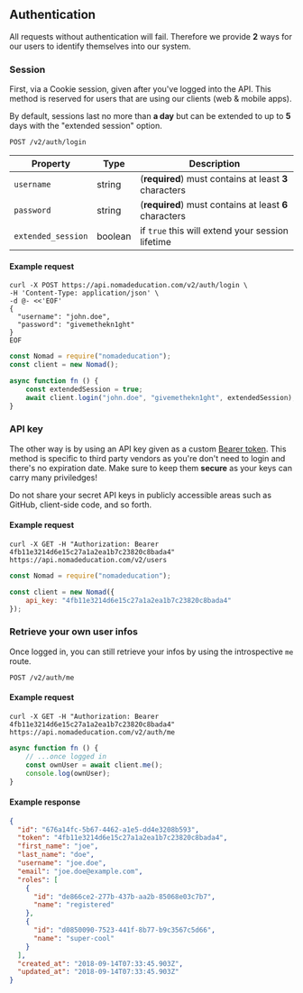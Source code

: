 ## Authentication

All requests without authentication will fail. Therefore we provide **2** ways for our users to identify themselves into our system.

### Session

First, via a Cookie session, given after you've logged into the API. This method is reserved for users that are using our clients (web & mobile apps).

By default, sessions last no more than **a day** but can be extended to up to **5** days with the "extended session" option.

```endpoint
POST /v2/auth/login
```

Property | Type | Description
---|---|---
`username` | string | (**required**) must contains at least **3** characters
`password` | string | (**required**) must contains at least **6** characters
`extended_session` | boolean | if `true` this will extend your session lifetime

#### Example request

```curl
curl -X POST https://api.nomadeducation.com/v2/auth/login \
-H 'Content-Type: application/json' \
-d @- <<'EOF'
{
  "username": "john.doe",
  "password": "givemethekn1ght"
}
EOF
```

```javascript
const Nomad = require("nomadeducation");
const client = new Nomad();

async function fn () {
    const extendedSession = true;
    await client.login("john.doe", "givemethekn1ght", extendedSession);
}
```

### API key

The other way is by using an API key given as a custom [Bearer token](https://developer.mozilla.org/en-US/docs/Web/HTTP/Authentication#Authentication_schemes). This method is specific to third party vendors as you're don't need to login and there's no expiration date. Make sure to keep them **secure** as your keys can carry many priviledges!

Do not share your secret API keys in publicly accessible areas such as GitHub, client-side code, and so forth.

#### Example request

```curl
curl -X GET -H "Authorization: Bearer 4fb11e3214d6e15c27a1a2ea1b7c23820c8bada4" https://api.nomadeducation.com/v2/users
```

```javascript
const Nomad = require("nomadeducation");

const client = new Nomad({
    api_key: "4fb11e3214d6e15c27a1a2ea1b7c23820c8bada4"
});
```

### Retrieve your own user infos

Once logged in, you can still retrieve your infos by using the introspective `me` route.

```endpoint
POST /v2/auth/me
```

#### Example request

```curl
curl -X GET -H "Authorization: Bearer 4fb11e3214d6e15c27a1a2ea1b7c23820c8bada4" https://api.nomadeducation.com/v2/auth/me
```

```javascript
async function fn () {
    // ...once logged in
    const ownUser = await client.me();
    console.log(ownUser);
}
```

#### Example response

```json
{
  "id": "676a14fc-5b67-4462-a1e5-dd4e3208b593",
  "token": "4fb11e3214d6e15c27a1a2ea1b7c23820c8bada4",
  "first_name": "joe",
  "last_name": "doe",
  "username": "joe.doe",
  "email": "joe.doe@example.com",
  "roles": [
    {
      "id": "de866ce2-277b-437b-aa2b-85068e03c7b7",
      "name": "registered"
    },
    {
      "id": "d0850090-7523-441f-8b77-b9c3567c5d66",
      "name": "super-cool"
    }
  ],
  "created_at": "2018-09-14T07:33:45.903Z",
  "updated_at": "2018-09-14T07:33:45.903Z"
}
```
